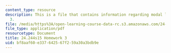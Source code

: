 ```yaml
---
content_type: resource
description: This is a file that contains information regarding modal logic homework
  3.
file: /media/https%3A/open-learning-course-data-rc.s3.amazonaws.com/24-244-modal-logic-spring-2015/bf8aaf60e337642567f259a30a3bdb9e_MIT24_244S15_Homework3.pdf
file_type: application/pdf
resourcetype: Document
title: 24.244s15 Homework 3
uid: bf8aaf60-e337-6425-67f2-59a30a3bdb9e
---
```

